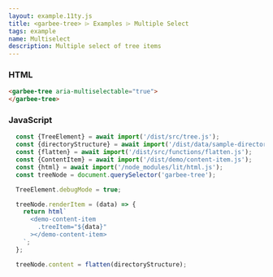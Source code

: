 ```yaml
---
layout: example.11ty.js
title: <garbee-tree> ⌲ Examples ⌲ Multiple Select
tags: example
name: Multiselect
description: Multiple select of tree items
---
```



<garbee-tree aria-multiselectable="true">
</garbee-tree>


<script type="module">
  const {TreeElement} = await import('/dist/src/tree.js');
  const {directoryStructure} = await import('/dist/data/sample-directory.js');
  const {flatten} = await import('/dist/src/functions/flatten.js');
  const {ContentItem} = await import('/dist/demo/content-item.js');
  const {html} = await import('/node_modules/lit/html.js');
  const treeNode = document.querySelector('garbee-tree');

  TreeElement.debugMode = true;

  treeNode.renderItem = (data) => {
    return html`
      <demo-content-item
        .treeItem="${data}"
      ></demo-content-item>
    `;
  };

  treeNode.content = flatten(directoryStructure);
</script>


<h3>HTML</h3>

```html
<garbee-tree aria-multiselectable="true">
</garbee-tree>
```

<h3>JavaScript</h3>

```javascript
  const {TreeElement} = await import('/dist/src/tree.js');
  const {directoryStructure} = await import('/dist/data/sample-directory.js');
  const {flatten} = await import('/dist/src/functions/flatten.js');
  const {ContentItem} = await import('/dist/demo/content-item.js');
  const {html} = await import('/node_modules/lit/html.js');
  const treeNode = document.querySelector('garbee-tree');

  TreeElement.debugMode = true;

  treeNode.renderItem = (data) => {
    return html`
      <demo-content-item
        .treeItem="${data}"
      ></demo-content-item>
    `;
  };

  treeNode.content = flatten(directoryStructure);
```
